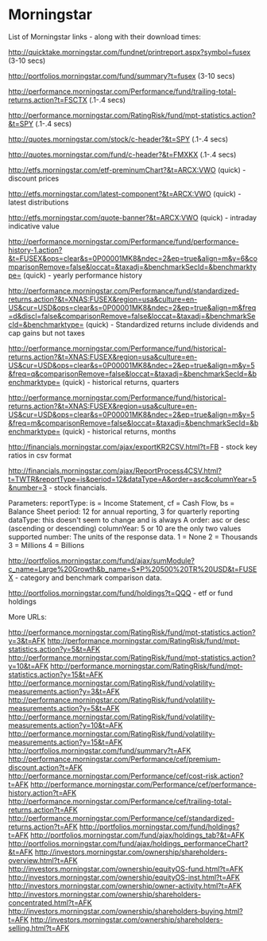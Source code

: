 # Morningstar

List of Morningstar links - along with their download times:

http://quicktake.morningstar.com/fundnet/printreport.aspx?symbol=fusex (3-10 secs)

http://portfolios.morningstar.com/fund/summary?t=fusex (3-10 secs)

http://performance.morningstar.com/Performance/fund/trailing-total-returns.action?t=FSCTX (.1-.4 secs)

http://performance.morningstar.com/RatingRisk/fund/mpt-statistics.action?&t=SPY (.1-.4 secs)

http://quotes.morningstar.com/stock/c-header?&t=SPY (.1-.4 secs)

http://quotes.morningstar.com/fund/c-header?&t=FMXKX (.1-.4 secs)

http://etfs.morningstar.com/etf-preminumChart?&t=ARCX:VWO (quick) - discount prices

http://etfs.morningstar.com/latest-component?&t=ARCX:VWO (quick) - latest distributions

http://etfs.morningstar.com/quote-banner?&t=ARCX:VWO (quick) - intraday indicative value

http://performance.morningstar.com/Performance/fund/performance-history-1.action?&t=FUSEX&ops=clear&s=0P00001MK8&ndec=2&ep=true&align=m&y=6&comparisonRemove=false&loccat=&taxadj=&benchmarkSecId=&benchmarktype= (quick) - yearly performance history

http://performance.morningstar.com/Performance/fund/standardized-returns.action?&t=XNAS:FUSEX&region=usa&culture=en-US&cur=USD&ops=clear&s=0P00001MK8&ndec=2&ep=true&align=m&freq=d&discl=false&comparisonRemove=false&loccat=&taxadj=&benchmarkSecId=&benchmarktype= (quick) - Standardized returns include dividends and cap gains but not taxes

http://performance.morningstar.com/Performance/fund/historical-returns.action?&t=XNAS:FUSEX&region=usa&culture=en-US&cur=USD&ops=clear&s=0P00001MK8&ndec=2&ep=true&align=m&y=5&freq=q&comparisonRemove=false&loccat=&taxadj=&benchmarkSecId=&benchmarktype= (quick) - historical returns, quarters

http://performance.morningstar.com/Performance/fund/historical-returns.action?&t=XNAS:FUSEX&region=usa&culture=en-US&cur=USD&ops=clear&s=0P00001MK8&ndec=2&ep=true&align=m&y=5&freq=m&comparisonRemove=false&loccat=&taxadj=&benchmarkSecId=&benchmarktype= (quick) - historical returns, months

http://financials.morningstar.com/ajax/exportKR2CSV.html?t=FB - stock key ratios in csv format

http://financials.morningstar.com/ajax/ReportProcess4CSV.html?t=TWTR&reportType=is&period=12&dataType=A&order=asc&columnYear=5&number=3 - stock financials.

Parameters:
    reportType: is = Income Statement, cf = Cash Flow, bs = Balance Sheet
    period: 12 for annual reporting, 3 for quarterly reporting
    dataType: this doesn't seem to change and is always A
    order: asc or desc (ascending or descending)
    columnYear: 5 or 10 are the only two values supported
    number: The units of the response data. 1 = None 2 = Thousands 3 = Millions 4 = Billions
    
http://portfolios.morningstar.com/fund/ajax/sumModule?c_name=Large%20Growth&b_name=S*P%20500%20TR%20USD&t=FUSEX - category and benchmark comparison data.

http://portfolios.morningstar.com/fund/holdings?t=QQQ - etf or fund holdings

More URLs:

http://performance.morningstar.com/RatingRisk/fund/mpt-statistics.action?y=3&t=AFK
http://performance.morningstar.com/RatingRisk/fund/mpt-statistics.action?y=5&t=AFK
http://performance.morningstar.com/RatingRisk/fund/mpt-statistics.action?y=10&t=AFK
http://performance.morningstar.com/RatingRisk/fund/mpt-statistics.action?y=15&t=AFK
http://performance.morningstar.com/RatingRisk/fund/volatility-measurements.action?y=3&t=AFK
http://performance.morningstar.com/RatingRisk/fund/volatility-measurements.action?y=5&t=AFK
http://performance.morningstar.com/RatingRisk/fund/volatility-measurements.action?y=10&t=AFK
http://performance.morningstar.com/RatingRisk/fund/volatility-measurements.action?y=15&t=AFK
http://portfolios.morningstar.com/fund/summary?t=AFK
http://performance.morningstar.com/Performance/cef/premium-discount.action?t=AFK
http://performance.morningstar.com/Performance/cef/cost-risk.action?t=AFK
http://performance.morningstar.com/Performance/cef/performance-history.action?t=AFK
http://performance.morningstar.com/Performance/cef/trailing-total-returns.action?t=AFK
http://performance.morningstar.com/Performance/cef/standardized-returns.action?t=AFK
http://portfolios.morningstar.com/fund/holdings?t=AFK
http://portfolios.morningstar.com/fund/ajax/holdings_tab?&t=AFK
http://portfolios.morningstar.com/fund/ajax/holdings_performanceChart?&t=AFK
http://investors.morningstar.com/ownership/shareholders-overview.html?t=AFK
http://investors.morningstar.com/ownership/equityOS-fund.html?t=AFK
http://investors.morningstar.com/ownership/equityOS-inst.html?t=AFK
http://investors.morningstar.com/ownership/owner-activity.html?t=AFK
http://investors.morningstar.com/ownership/shareholders-concentrated.html?t=AFK
http://investors.morningstar.com/ownership/shareholders-buying.html?t=AFK
http://investors.morningstar.com/ownership/shareholders-selling.html?t=AFK




